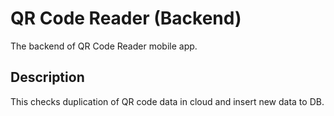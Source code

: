 # QR Code Reader (Backend)
The backend of QR Code Reader mobile app.

## Description
This checks duplication of QR code data in cloud and insert new data to DB.
